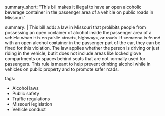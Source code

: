 summary_short: "This bill makes it illegal to have an open alcoholic beverage container in the passenger area of a vehicle on public roads in Missouri."

summary: |
  This bill adds a law in Missouri that prohibits people from possessing an open container of alcohol inside the passenger area of a vehicle when it is on public streets, highways, or roads. If someone is found with an open alcohol container in the passenger part of the car, they can be fined for this violation. The law applies whether the person is driving or just riding in the vehicle, but it does not include areas like locked glove compartments or spaces behind seats that are not normally used for passengers. This rule is meant to help prevent drinking alcohol while in vehicles on public property and to promote safer roads.

tags:
  - Alcohol laws
  - Public safety
  - Traffic regulations
  - Missouri legislation
  - Vehicle conduct
